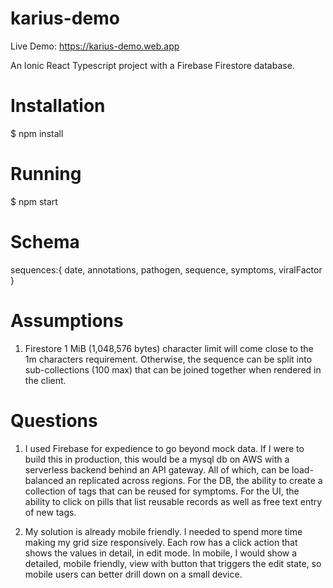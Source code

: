 # karius-demo

Live Demo: https://karius-demo.web.app

An Ionic React Typescript project with a Firebase Firestore database.

# Installation

\$ npm install

# Running

\$ npm start

# Schema

sequences:{
date,
annotations,
pathogen,
sequence,
symptoms,
viralFactor
}

# Assumptions

1. Firestore 1 MiB (1,048,576 bytes) character limit will come close to the 1m characters requirement. Otherwise, the sequence can be split into sub-collections (100 max) that can be joined together when rendered in the client.

# Questions

1. I used Firebase for expedience to go beyond mock data. If I were to build this in production, this would be a mysql db on AWS with a serverless backend behind an API gateway. All of which, can be load-balanced an replicated across regions. For the DB, the ability to create a collection of tags that can be reused for symptoms. For the UI, the ability to click on pills that list reusable records as well as free text entry of new tags.

2. My solution is already mobile friendly. I needed to spend more time making my grid size responsively. Each row has a click action that shows the values in detail, in edit mode. In mobile, I would show a detailed, mobile friendly, view with button that triggers the edit state, so mobile users can better drill down on a small device.
